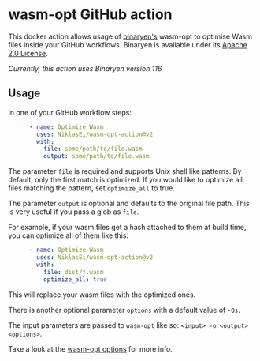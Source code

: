 # wasm-opt GitHub action

This docker action allows usage of [binaryen's](https://github.com/WebAssembly/binaryen) wasm-opt to optimise Wasm files inside your GitHub workflows. Binaryen is available under its [Apache 2.0 License](LICENSE-BINARYEN).

*Currently, this action uses Binaryen version 116*

## Usage

In one of your GitHub workflow steps:
```yaml
      - name: Optimize Wasm
        uses: NiklasEi/wasm-opt-action@v2
        with:
          file: some/path/to/file.wasm
          output: some/path/to/file.wasm
```

The parameter `file` is required and supports Unix shell like patterns. By default, only the first match is optimized. If you would like to optimize all files matching the pattern, set `optimize_all` to true.

The parameter `output` is optional and defaults to the original file path. This is very useful if you pass a glob as `file`.

For example, if your wasm files get a hash attached to them at build time, you can optimize all of them like this:
```yaml
      - name: Optimize Wasm
        uses: NiklasEi/wasm-opt-action@v2
        with:
          file: dist/*.wasm
          optimize_all: true
```
This will replace your wasm files with the optimized ones.

There is another optional parameter `options` with a default value of `-Os`.

The input parameters are passed to `wasm-opt` like so: `<input> -o <output> <options>`.

Take a look at the [wasm-opt options](https://github.com/WebAssembly/binaryen/blob/main/src/tools/optimization-options.h) for more info.
